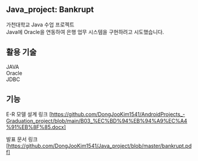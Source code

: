 ## Java_project: Bankrupt

가천대학교 Java 수업 프로젝트<br/>
Java에 Oracle을 연동하여 은행 업무 시스템을 구현하려고 시도했습니다.

## 활용 기술
JAVA<br/>
Oracle<br/>
JDBC

## 기능
E-R 모델 설계 링크
[https://github.com/DongJooKim1541/AndroidProjects_-Graduation_project/blob/main/B03_%EC%BD%94%EB%94%A9%EC%A4%91%EB%8F%85.docx]

발표 문서 링크
[https://github.com/DongJooKim1541/Java_project/blob/master/bankrupt.pdf]
